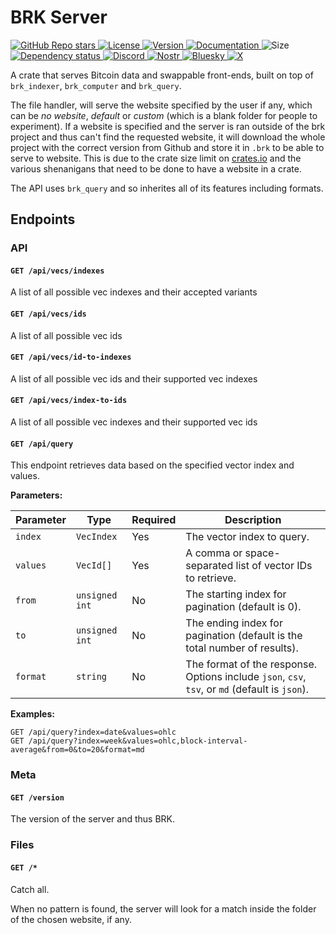 # BRK Server

<p align="left">
  <a href="https://github.com/bitcoinresearchkit/brk">
    <img alt="GitHub Repo stars" src="https://img.shields.io/github/stars/bitcoinresearchkit/brk?style=social">
  </a>
  <a href="https://github.com/bitcoinresearchkit/brk/blob/main/LICENSE.md">
    <img src="https://img.shields.io/crates/l/brk" alt="License" />
  </a>
  <a href="https://crates.io/crates/brk_server">
    <img src="https://img.shields.io/crates/v/brk_server" alt="Version" />
  </a>
  <a href="https://docs.rs/brk_server">
    <img src="https://img.shields.io/docsrs/brk_server" alt="Documentation" />
  </a>
  <img src="https://img.shields.io/crates/size/brk_server" alt="Size" />
  <a href="https://deps.rs/crate/brk_server">
    <img src="https://deps.rs/crate/brk_server/latest/status.svg" alt="Dependency status">
  </a>
  <a href="https://discord.gg/HaR3wpH3nr">
    <img src="https://img.shields.io/discord/1350431684562124850?label=discord" alt="Discord" />
  </a>
  <a href="https://primal.net/p/nprofile1qqsfw5dacngjlahye34krvgz7u0yghhjgk7gxzl5ptm9v6n2y3sn03sqxu2e6">
    <img src="https://img.shields.io/badge/nostr-purple?link=https%3A%2F%2Fprimal.net%2Fp%2Fnprofile1qqsfw5dacngjlahye34krvgz7u0yghhjgk7gxzl5ptm9v6n2y3sn03sqxu2e6" alt="Nostr" />
  </a>
  <a href="https://bsky.app/profile/bitcoinresearchkit.org">
    <img src="https://img.shields.io/badge/bluesky-blue?link=https%3A%2F%2Fbsky.app%2Fprofile%2Fbitcoinresearchkit.org" alt="Bluesky" />
  </a>
  <a href="https://x.com/brkdotorg">
    <img src="https://img.shields.io/badge/x.com-black" alt="X" />
  </a>
</p>

A crate that serves Bitcoin data and swappable front-ends, built on top of `brk_indexer`, `brk_computer` and `brk_query`.

The file handler, will serve the website specified by the user if any, which can be *no website*, *default* or *custom* (which is a blank folder for people to experiment). If a website is specified and the server is ran outside of the brk project and thus can't find the requested website, it will download the whole project with the correct version from Github and store it in `.brk` to be able to serve to website. This is due to the crate size limit on [crates.io](https://crates.io) and the various shenanigans that need to be done to have a website in a crate.

The API uses `brk_query` and so inherites all of its features including formats.

## Endpoints

### API

#### `GET /api/vecs/indexes`

A list of all possible vec indexes and their accepted variants

#### `GET /api/vecs/ids`

A list of all possible vec ids

#### `GET /api/vecs/id-to-indexes`

A list of all possible vec ids and their supported vec indexes

#### `GET /api/vecs/index-to-ids`

A list of all possible vec indexes and their supported vec ids

#### `GET /api/query`

This endpoint retrieves data based on the specified vector index and values.

**Parameters:**

| Parameter | Type | Required | Description |
| --- | --- | --- | --- |
| `index` | `VecIndex` | Yes | The vector index to query. |
| `values` | `VecId[]` | Yes | A comma or space-separated list of vector IDs to retrieve. |
| `from` | `unsigned int` | No | The starting index for pagination (default is 0). |
| `to` | `unsigned int` | No | The ending index for pagination (default is the total number of results). |
| `format` | `string` | No | The format of the response. Options include `json`, `csv`, `tsv`, or `md` (default is `json`). |

**Examples:**

```
GET /api/query?index=date&values=ohlc
GET /api/query?index=week&values=ohlc,block-interval-average&from=0&to=20&format=md
```

### Meta

#### `GET /version`

The version of the server and thus BRK.

### Files

#### `GET /*`

Catch all.

When no pattern is found, the server will look for a match inside the folder of the chosen website, if any.
